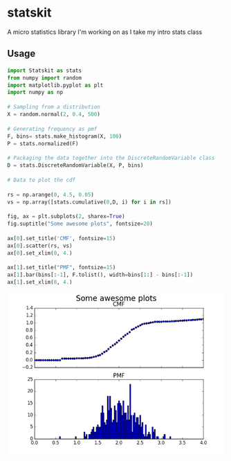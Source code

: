 # statskit
A micro statistics library I'm working on as I take my intro stats class

## Usage

```python
import Statskit as stats
from numpy import random
import matplotlib.pyplot as plt
import numpy as np

# Sampling from a distribution
X = random.normal(2, 0.4, 500)

# Generating frequency as pmf
F, bins= stats.make_histogram(X, 100)               
P = stats.normalized(F)    

# Packaging the data together into the DiscreteRandomVariable class
D = stats.DiscreteRandomVariable(X, P, bins)     

# Data to plot the cdf 

rs = np.arange(0, 4.5, 0.05)                         
vs = np.array([stats.cumulative(0,D, i) for i in rs])   

fig, ax = plt.subplots(2, sharex=True)
fig.suptitle("Some awesome plots", fontsize=20)

ax[0].set_title('CMF', fontsize=15)
ax[0].scatter(rs, vs)
ax[0].set_xlim(0, 4.)

ax[1].set_title("PMF", fontsize=15)
ax[1].bar(bins[:-1], F.tolist(), width=bins[1:] - bins[:-1])
ax[1].set_xlim(0, 4.)
 ```
 
 ![Image](https://raw.githubusercontent.com/theideasmith/statskit/master/dist.jpg)

